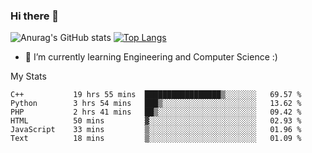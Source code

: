### Hi there 👋

![Anurag's GitHub stats](https://github-readme-stats.vercel.app/api?username=MatteoIorio11&show_icons=true&theme=dark) 
[![Top Langs](https://github-readme-stats.vercel.app/api/top-langs/?username=MatteoIorio11&theme=dark)](https://github.com/MatteoIorio11/github-readme-stats)

- 🌱 I’m currently learning Engineering and Computer Science :)

<!--
**MatteoIorio11/MatteoIorio11** is a ✨ _special_ ✨ repository because its `README.md` (this file) appears on your GitHub profile.

Here are some ideas to get you started:

- 🔭 I’m currently working on ...
- 🌱 I’m currently learning ...
- 👯 I’m looking to collaborate on ...
- 🤔 I’m looking for help with ...
- 💬 Ask me about ...
- 📫 How to reach me: ...
- 😄 Pronouns: ...
- ⚡ Fun fact: ...
-->
My Stats
<!--START_SECTION:waka-->

```text
C++           19 hrs 55 mins  █████████████████▒░░░░░░░   69.57 %
Python        3 hrs 54 mins   ███▒░░░░░░░░░░░░░░░░░░░░░   13.62 %
PHP           2 hrs 41 mins   ██▒░░░░░░░░░░░░░░░░░░░░░░   09.42 %
HTML          50 mins         ▓░░░░░░░░░░░░░░░░░░░░░░░░   02.93 %
JavaScript    33 mins         ▒░░░░░░░░░░░░░░░░░░░░░░░░   01.96 %
Text          18 mins         ▒░░░░░░░░░░░░░░░░░░░░░░░░   01.09 %
```

<!--END_SECTION:waka-->
